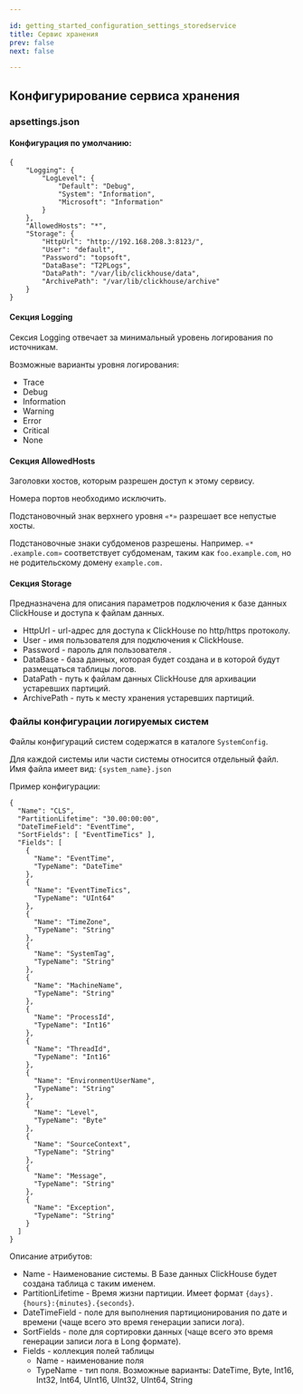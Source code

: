 ```yaml
---

id: getting_started_configuration_settings_storedservice
title: Сервис хранения
prev: false
next: false 

---
```


<h2> Конфигурирование сервиса хранения </h2>


### apsettings.json

#### Конфигурация по умолчанию:

```
{
    "Logging": {
        "LogLevel": {
            "Default": "Debug",
            "System": "Information",
            "Microsoft": "Information"
        }
    },
    "AllowedHosts": "*",
    "Storage": {
        "HttpUrl": "http://192.168.208.3:8123/",
        "User": "default",
        "Password": "topsoft",
        "DataBase": "T2PLogs",
        "DataPath": "/var/lib/clickhouse/data",
        "ArchivePath": "/var/lib/clickhouse/archive"
    }
}
```

#### Секция Logging 

Сексия Logging отвечает за минимальный уровень логирования по источникам.

Возможные варианты уровня логирования:

* Trace
* Debug 
* Information
* Warning
* Error
* Critical 
* None

#### Секция AllowedHosts 

Заголовки хостов, которым разрешен доступ к этому сервису.

Номера портов необходимо исключить.

Подстановочный знак верхнего уровня ```«*»``` разрешает все непустые хосты.

Подстановочные знаки субдоменов разрешены. Например. ```«* .example.com»``` соответствует субдоменам, таким как ```foo.example.com```, но не родительскому домену ```example.com.```

#### Секция Storage

Предназначена для описания параметров подключения к базе данных ClickHouse и доступа к файлам данных.

* HttpUrl - url-адрес для доступа к ClickHouse по http/https протоколу.
* User - имя пользователя для подключения к ClickHouse.
* Password - пароль для пользователя .
* DataBase - база данных, которая будет создана и в которой будут размещаться таблицы логов.
* DataPath - путь к файлам данных ClickHouse для архивации устаревших партиций.
* ArchivePath - путь к месту хранения устаревших партиций.

### Файлы конфигурации логируемых систем

Файлы конфигураций систем содержатся в каталоге ```SystemConfig```.

Для каждой системы или части системы относится отдельный файл. Имя файла имеет вид: ```{system_name}.json```

Пример конфигурации:

```
{
  "Name": "CLS",
  "PartitionLifetime": "30.00:00:00",
  "DateTimeField": "EventTime",
  "SortFields": [ "EventTimeTics" ],
  "Fields": [
    {
      "Name": "EventTime",
      "TypeName": "DateTime"
    },
    {
      "Name": "EventTimeTics",
      "TypeName": "UInt64"
    },
    {
      "Name": "TimeZone",
      "TypeName": "String"
    },
    {
      "Name": "SystemTag",
      "TypeName": "String"
    },
    {
      "Name": "MachineName",
      "TypeName": "String"
    },
    {
      "Name": "ProcessId",
      "TypeName": "Int16"
    },
    {
      "Name": "ThreadId",
      "TypeName": "Int16"
    },
    {
      "Name": "EnvironmentUserName",
      "TypeName": "String"
    },
    {
      "Name": "Level",
      "TypeName": "Byte"
    },
    {
      "Name": "SourceContext",
      "TypeName": "String"
    },
    {
      "Name": "Message",
      "TypeName": "String"
    },
    {
      "Name": "Exception",
      "TypeName": "String"
    }
  ]
}
```

Описание атрибутов: 
* Name - Наименование системы. В Базе данных ClickHouse будет создана таблица с таким именем.
* PartitionLifetime - Время жизни партиции. Имеет формат ```{days}.{hours}:{minutes}.{seconds}```.
* DateTimeField  - поле для выполнения партиционирования по дате и времени (чаще всего это время генерации записи лога).
* SortFields - поле для сортировки данных (чаще всего это время генерации записи лога в Long формате).
* Fields - коллекция полей таблицы
	* Name - наименование поля
	* TypeName - тип поля. Возможные варианты: DateTime, Byte, Int16, Int32, Int64, UInt16, UInt32, UInt64, String